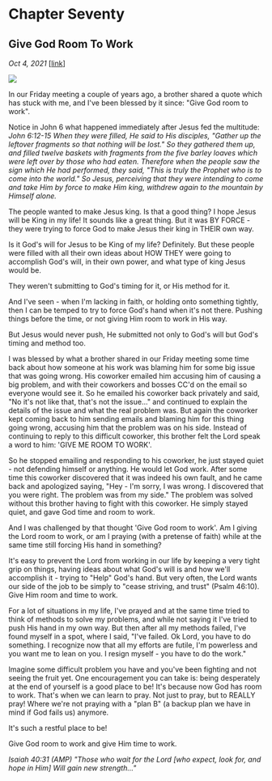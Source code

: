 # Chapter Seventy
## Give God Room To Work
*Oct 4, 2021*
[[link](https://nccf.church/Blog.aspx?BlogID=207)] 

![](images/207.jpg)

In our Friday meeting a couple of years ago, a brother shared a quote which has stuck with me, and I've been blessed by it since: "Give God room to work".

Notice in John 6 what happened immediately after Jesus fed the multitude: *John 6:12-15 When they were filled, He said to His disciples, "Gather up the leftover fragments so that nothing will be lost." So they gathered them up, and filled twelve baskets with fragments from the five barley loaves which were left over by those who had eaten. Therefore when the people saw the sign which He had performed, they said, "This is truly the Prophet who is to come into the world." So Jesus, perceiving that they were intending to come and take Him by force to make Him king, withdrew again to the mountain by Himself alone.*

The people wanted to make Jesus king. Is that a good thing? I hope Jesus will be King in my life! It sounds like a great thing. But it was BY FORCE - they were trying to force God to make Jesus their king in THEIR own way.

Is it God's will for Jesus to be King of my life? Definitely. But these people were filled with all their own ideas about HOW THEY were going to accomplish God's will, in their own power, and what type of king Jesus would be.

They weren't submitting to God's timing for it, or His method for it.

And I've seen - when I'm lacking in faith, or holding onto something tightly, then I can be temped to try to force God's hand when it's not there. Pushing things before the time, or not giving Him room to work in His way.

But Jesus would never push, He submitted not only to God's will but God's timing and method too.

I was blessed by what a brother shared in our Friday meeting some time back about how someone at his work was blaming him for some big issue that was going wrong. His coworker emailed him accusing him of causing a big problem, and with their coworkers and bosses CC'd on the email so everyone would see it. So he emailed his coworker back privately and said, "No it's not like that, that's not the issue..." and continued to explain the details of the issue and what the real problem was. But again the coworker kept coming back to him sending emails and blaming him for this thing going wrong, accusing him that the problem was on his side. Instead of continuing to reply to this difficult coworker, this brother felt the Lord speak a word to him: 'GIVE ME ROOM TO WORK'.

So he stopped emailing and responding to his coworker, he just stayed quiet - not defending himself or anything. He would let God work. After some time this coworker discovered that it was indeed his own fault, and he came back and apologized saying, "Hey - I'm sorry, I was wrong. I discovered that you were right. The problem was from my side." The problem was solved without this brother having to fight with this coworker. He simply stayed quiet, and gave God time and room to work.

And I was challenged by that thought 'Give God room to work'. Am I giving the Lord room to work, or am I praying (with a pretense of faith) while at the same time still forcing His hand in something?

It's easy to prevent the Lord from working in our life by keeping a very tight grip on things, having ideas about what God's will is and how we'll accomplish it - trying to "Help" God's hand. But very often, the Lord wants our side of the job to be simply to "cease striving, and trust" (Psalm 46:10). Give Him room and time to work.

For a lot of situations in my life, I've prayed and at the same time tried to think of methods to solve my problems, and while not saying it I've tried to push His hand in my own way. But then after all my methods failed, I've found myself in a spot, where I said, "I've failed. Ok Lord, you have to do something. I recognize now that all my efforts are futile, I'm powerless and you want me to lean on you. I resign myself - you have to do the work."

Imagine some difficult problem you have and you've been fighting and not seeing the fruit yet. One encouragement you can take is: being desperately at the end of yourself is a good place to be! It's because now God has room to work. That's when we can learn to pray. Not just to pray, but to REALLY pray! Where we're not praying with a "plan B" (a backup plan we have in mind if God fails us) anymore.

It's such a restful place to be!

Give God room to work and give Him time to work.

*Isaiah 40:31 (AMP) "Those who wait for the Lord [who expect, look for, and hope in Him] Will gain new strength..."*

